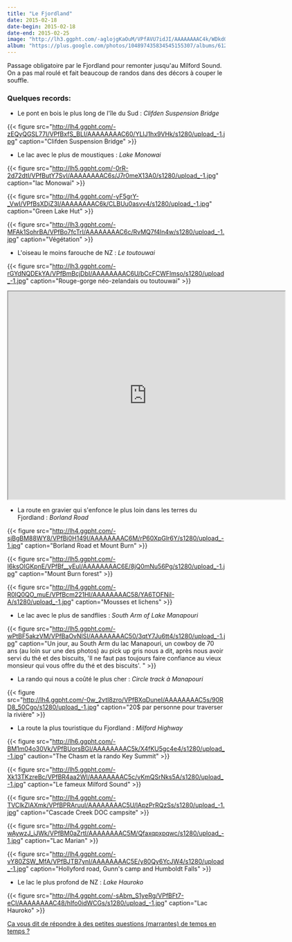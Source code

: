 ```yaml
---
title: "Le Fjordland"
date: 2015-02-18
date-begin: 2015-02-18
date-end: 2015-02-25
image: "http://lh3.ggpht.com/-aglojgKaOuM/VPfAVU7idJI/AAAAAAAAC4k/WDkdQ-FFJ3M/s1280/upload_-1.jpg"
album: "https://plus.google.com/photos/104897435834545155307/albums/6121920856713170433?authkey=CIrR7oLl_J-kigE"
---
```


Passage obligatoire par le Fjordland pour remonter jusqu'au Milford Sound. On a pas mal roulé et fait beaucoup de randos dans des décors à couper le souffle. 

### Quelques records:

* Le pont en bois le plus long de l'île du Sud : *Clifden Suspension Bridge*

{{< figure src="http://lh4.ggpht.com/-zEQyQGSL77I/VPfBxfS_BLI/AAAAAAAAC60/YLlJ1hx9VHk/s1280/upload_-1.jpg" caption="Clifden Suspension Bridge" >}}

* Le lac avec le plus de moustiques : *Lake Monowai*

{{< figure src="http://lh5.ggpht.com/-0rR-2d72dtI/VPfButY7SvI/AAAAAAAAC6s/J7r0meX13A0/s1280/upload_-1.jpg" caption="lac Monowai" >}}

{{< figure src="http://lh4.ggpht.com/-yF5grY-_VwI/VPfBsXDjZ3I/AAAAAAAAC6k/CLBUu0asvv4/s1280/upload_-1.jpg" caption="Green Lake Hut" >}}

{{< figure src="http://lh3.ggpht.com/-MFAk1SohrBA/VPfBo7fcTrI/AAAAAAAAC6c/RvMQ7f4ln4w/s1280/upload_-1.jpg" caption="Végétation" >}}

* L'oiseau le moins farouche de NZ : *Le toutouwai*

{{< figure src="http://lh3.ggpht.com/-rGYdNQDEkYA/VPfBmBcjDbI/AAAAAAAAC6U/bCcFCWFlmso/s1280/upload_-1.jpg" caption="Rouge-gorge néo-zelandais ou toutouwai" >}}

<iframe src="https://docs.google.com/file/d/0BzIZ3dfuz-CEckRHdG91bjVjRlE/preview" width="640" height="480"></iframe>

* La route en gravier qui s'enfonce le plus loin dans les terres du Fjordland : *Borland Road*

{{< figure src="http://lh4.ggpht.com/-sjBgBM88WY8/VPfBi0H149I/AAAAAAAAC6M/rP60XpGlr6Y/s1280/upload_-1.jpg" caption="Borland Road et Mount Burn" >}}

{{< figure src="http://lh5.ggpht.com/-I6ksOIGKpnE/VPfBf__yEuI/AAAAAAAAC6E/8jQ0mNu56Pg/s1280/upload_-1.jpg" caption="Mount Burn forest" >}}

{{< figure src="http://lh4.ggpht.com/-R0lQ0QO_muE/VPfBcm221HI/AAAAAAAAC58/YA6TOFNiI-A/s1280/upload_-1.jpg" caption="Mousses et lichens" >}}


* Le lac avec le plus de sandflies : *South Arm of Lake Manapouri*

{{< figure src="http://lh5.ggpht.com/-wPtBF5akzVM/VPfBaOvNlSI/AAAAAAAAC50/3qtY7Ju6tt4/s1280/upload_-1.jpg" caption="Un jour, au South Arm du lac Manapouri, un cowboy de 70 ans (au loin sur une des photos) au pick up gris nous a dit, après nous avoir servi du thé et des biscuits, 'Il ne faut pas toujours faire confiance au vieux monsieur qui vous offre du thé et des biscuits'. " >}}


* La rando qui nous a coûté le plus cher : *Circle track à Manapouri*

{{< figure src="http://lh4.ggpht.com/-0w_2vtI8zro/VPfBXqDuneI/AAAAAAAAC5s/90RD8_50Cgo/s1280/upload_-1.jpg" caption="20$ par personne pour traverser la rivière" >}}


* La route la plus touristique du Fjordland : *Milford Highway*

{{< figure src="http://lh6.ggpht.com/-BM1m04o30Vk/VPfBUorsBGI/AAAAAAAAC5k/X4fKU5gc4e4/s1280/upload_-1.jpg" caution="The Chasm et la rando Key Summit" >}}

{{< figure src="http://lh5.ggpht.com/-Xk13TKzreBc/VPfBR4aa2WI/AAAAAAAAC5c/vKmQSrNks5A/s1280/upload_-1.jpg" caption="Le fameux Milford Sound" >}}

{{< figure src="http://lh4.ggpht.com/-TVClkZlAXmk/VPfBPRAruuI/AAAAAAAAC5U/lApzPrRQzSs/s1280/upload_-1.jpg" caption="Cascade Creek DOC campsite" >}}

{{< figure src="http://lh4.ggpht.com/-wAywzJ_iJWk/VPfBM0aZrtI/AAAAAAAAC5M/Qfaxqpxpqwc/s1280/upload_-1.jpg" caption="Lac Marian" >}}

{{< figure src="http://lh4.ggpht.com/-vY80ZSW_MfA/VPfBJTB7ynI/AAAAAAAAC5E/y80Qy6YcJW4/s1280/upload_-1.jpg" caption="Hollyford road, Gunn's camp and Humboldt Falls" >}}


* Le lac le plus profond de NZ : *Lake Hauroko*

{{< figure src="http://lh4.ggpht.com/-sAbm_S1yeRg/VPfBFt7-eCI/AAAAAAAAC48/hIfo0idWCGs/s1280/upload_-1.jpg" caption="Lac Hauroko" >}}

<script type="text/javascript" charset="utf-8" src="http://static.polldaddy.com/p/8708662.js"></script>
<noscript><a href="http://polldaddy.com/poll/8708662/">Ça vous dit de répondre à des petites questions (marrantes) de temps en temps ?</a></noscript>
